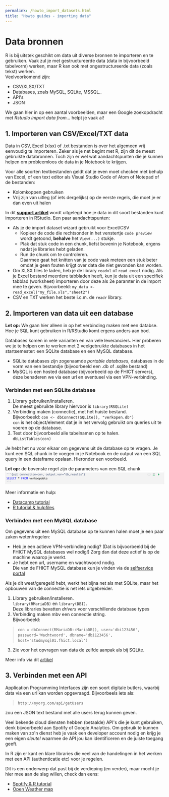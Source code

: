```yaml
---
permalink: /howto_import_datasets.html
title: "Howto guides - importing data"
---
```

# Data bronnen
R is bij uitstek geschikt om data uit diverse bronnen te importeren en te gebruiken. Vaak zul je met gestructureerde data (data in bijvoorbeeld tabelvorm) werken, maar R kan ook met ongestructureerde data (zoals tekst) werken.  
Veelvoorkomend zijn:
- CSV/XLSX/TXT
- Databases, zoals MySQL, SQLite, MSSQL..
- API's
- JSON

We gaan hier in op een aantal voorbeelden, maar een Google zoekopdracht met *Rstudio import data from...* helpt je vaak al!


## 1. Importeren van CSV/Excel/TXT data
Data in CSV, Excel (xlsx) of .txt bestanden is over het algemeen vrij eenvoudig te importeren. Zeker als je net begint met R, zijn dit de meest gebruikte databronnen. Toch zijn er wel wat aandachtspunten die je kunnen helpen om probleemloos de data in je Notebook te krijgen.

Voor alle soorten textbestanden geldt dat je even moet checken met behulp van Excel, of een text editor als Visual Studio Code of Atom of Notepad of de bestanden:
- Kolomkoppen gebruiken
- Vrij zijn van uitleg (of iets dergelijks) op de eerste regels, die moet je er dan even uit halen

In dit [**support artikel**](https://support.rstudio.com/hc/en-us/articles/218611977-Importing-Data-with-RStudio) wordt uitgelegd hoe je data in dit soort bestanden kunt importeren in RStudio.
Een paar aandachtspunten:
- Als je de import dataset wizard gebruikt voor Excel/CSV
    - Kopieer de code die rechtsonder in het venstertje `code preview` wordt getoond, **behalve** het `View(...)` stukje.
    - Plak dat stuk code in een chunk, liefst bovenin je Notebook, ergens nadat je libraries hebt geladen.
    - Run de chunk om te controleren.   
    Daarmee gaat het knitten van je code vaak meteen een stuk beter omdat je geen fouten krijgt over data die niet gevonden kan worden.
- Om XLSX files te laden, heb je de library `readxl` of `read_excel` nodig. Als je Excel bestand meerdere tabbladen heeft, kun je data uit een specifiek tabblad (worksheet) importeren door deze als 2e paramter in de import mee te geven. Bijvoorbeeld: `my_data <- read_excel("my_file.xls","sheet2")`
- CSV en TXT werken het beste i.c.m. de `readr` library. 

## 2. Importeren van data uit een database
**Let op:** We gaan hier alleen in op het verbinding maken met een databse. Hoe je SQL kunt gebruiken in R/RStudio komt ergens anders aan bod.

Databases komen in vele varianten en van vele leveranciers. Hier proberen we je te helpen om te werken met 2 veelgebruikte databases in het startsemester: een SQLite database en een MySQL database.
- SQLite databases zijn zogenaamde *portable databases*,  databases in de vorm van een bestandje (bijvoorbeeld een .db of .sqlite bestand)
- MySQL is een hosted database (bijvoorbeeld op de FHICT servers), deze benaderen we via een url en eventueel via een VPN-verbinding.

### Verbinden met een SQLite database
1. Library gebruiken/installeren.   
    De meest gebruikte library hiervoor is `library(RSQLite)`
2. Verbinding maken (connectie), met het huiste bestand.  
    Bijvoorbeeld: `con <- dbConnect(SQLite(), "verkopen.db")`   
    `con` is het object/element dat je in het vervolg gebruikt om queries uit te voeren op de database.
3. Test door bijvoorbeeld alle tabelnamen op te halen.  
    `dbListTables(con)`

Je hebt het nu voor elkaar om gegevens uit de database op te vragen.   Je kunt een SQL chunk in te voegen in je Notebook en de output van een SQL query in een dataframe opslaan. Hieronder een voorbeeld. 

**Let op:** de bovenste regel zijn de parameters van een SQL chunk
![sql voorbeeld](assets/img/db_example_1.png) 

Meer informatie en hulp:
- [Datacamp tutorial](https://www.datacamp.com/community/tutorials/sqlite-in-r)
- [R tutorial & hulpfiles](https://db.rstudio.com/databases/sqlite/)

### Verbinden met een MySQL database
Om  gegevens uit een MySQL database op te kunnen halen moet je een paar zaken weten/regelen:
- Heb je een actieve VPN-verbinding nodig? (Dat is bijvoorbeeld bij de FHICT MySQL databases wel nodig!) Zorg dan dat deze actief is op de machine waarop je werkt.
- Je hebt een url, username en wachtwoord nodig.  
    Die van de FHICT MySQL database kun je vinden via de [selfservice portal](https://selfservice.app.fhict.nl/Database/Mysql)

Als je dit weet/geregeld hebt, werkt het bijna net als met SQLite, maar het opbouwen van de connectie is net iets uitgebreider.

1. Library gebruiken/installeren.  
     `library(RMariaDB)` en `library(DBI)`.  
     Deze libraries bevatten *drivers* voor verschillende database types
2. Verbinding maken mbv een connectie string.  
    Bijvoorbeeld:
> `con = dbConnect(RMariaDB::MariaDB(), user='dbi123456', password='Wachtwoord', dbname='dbi123456', host='studmysql01.fhict.local')`
3. Zie voor het opvragen van data de zelfde aanpak als bij SQLite.

Meer info via dit [artikel](https://db.rstudio.com/databases/my-sql/)

## 3. Verbinden met een API
Application Programming Interfaces zijn een soort digitale butlers, waarbij data via een url kan worden opgevraagd.
Bijvoorbeels iets als:
>`http://myorg.com/api/getUsers`

zou een JSON text bestand met alle users terug kunnen geven.

Veel bekende cloud diensten hebben (betaalde) API's die je kunt gebruiken, denk bijvoorbeeld aan Spotify of Google Analytics. Om gebruik te kunnen maken van zo'n dienst heb je vaak een developer account nodig en krijg je een eigen *sleutel* waarmee de API jou kan identificeren en de juiste toegang geeft.

In R zijn er kant en klare libraries die veel van de handelingen in het werken met een API (authenticatie etc) voor je regelen.

Dit is een onderwerp dat past bij de verdieping (en verder), maar mocht je hier mee aan de slag willen, check dan eens:
- [Spotify & R tutorial](https://medium.com/swlh/accessing-spotifys-api-using-r-1a8eef0507)
- [Open Weather map](https://github.com/mukul13/ROpenWeatherMap)
